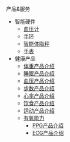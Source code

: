 <div class="sidebar-title "><i class="fa fa-home"></i>产品&服务</div>

* 智能硬件
  * [血压计](/product/hardware/sphygmomanometer)
  * [手环](/product/hardware/wristbrand)
  * [智能体脂秤](/product/hardware/scale)
  * [手表](/product/hardware/watch)
* 健康产品
    * [体重产品介绍](/product/health/weight)
    * [睡眠产品介绍](/product/health/sleep)
    * [血压产品介绍](/product/health/bloodpressure)
    * [步数产品介绍](/product/health/step)
    * [心率产品介绍](/product/health/heartrate)
    * [饮食产品介绍](/product/health/food)
    * [运动产品介绍](/product/health/sports)
    * [有氧能力](/product/health/aerobic)
        * [PPG产品介绍](/product/health/ppg)
        * [ECG产品介绍](/product/health/ecg)

